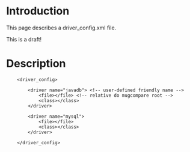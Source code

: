 # Introduction #

This page describes a driver\_config.xml file.

This is a draft!

# Description #

```
    <driver_config>

        <driver name="javadb"> <!-- user-defined friendly name -->
            <file></file> <!-- relative do mugcompare root -->
            <class></class>
        </driver>

        <driver name="mysql">
            <file></file>
            <class></class>
        </driver>

    </driver_config>
```